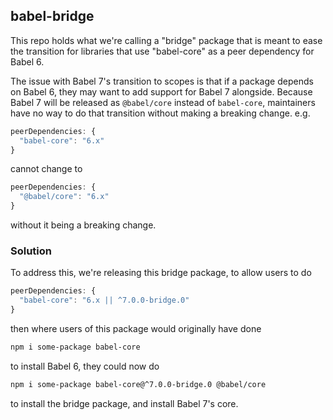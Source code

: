 ## babel-bridge

This repo holds what we're calling a "bridge" package that is meant to ease the
transition for libraries that use "babel-core" as a peer dependency for Babel 6.

The issue with Babel 7's transition to scopes is that if a package depends on
Babel 6, they may want to add support for Babel 7 alongside. Because Babel 7
will be released as `@babel/core` instead of `babel-core`, maintainers have
no way to do that transition without making a breaking change. e.g.

```js
peerDependencies: {
  "babel-core": "6.x"
}
```
cannot change to

```js
peerDependencies: {
  "@babel/core": "6.x"
}
```

without it being a breaking change.

### Solution

To address this, we're releasing this bridge package, to allow users to do


```js
peerDependencies: {
  "babel-core": "6.x || ^7.0.0-bridge.0"
}
```

then where users of this package would originally have done

```sh
npm i some-package babel-core
```

to install Babel 6, they could now do


```sh
npm i some-package babel-core@^7.0.0-bridge.0 @babel/core
```

to install the bridge package, and install Babel 7's core.
